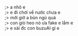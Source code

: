 ;> a nhô e<br>
;> e đi chơi về nước chưa e<br>
;> mới giờ a bùn ngủ quá<br>
;> con giò heo nó ưa fake e lắm e<br>
;> e xài đc con buzuAI gì e

